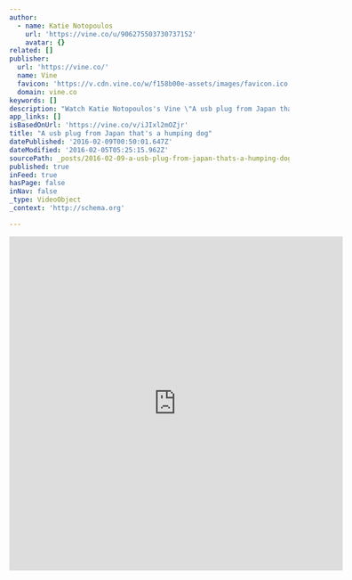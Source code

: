 ```yaml
---
author:
  - name: Katie Notopoulos
    url: 'https://vine.co/u/906275503730737152'
    avatar: {}
related: []
publisher:
  url: 'https://vine.co/'
  name: Vine
  favicon: 'https://v.cdn.vine.co/w/f158b00e-assets/images/favicon.ico'
  domain: vine.co
keywords: []
description: "Watch Katie Notopoulos's Vine \"A usb plug from Japan that's a humping dog\" taken on 4 February 2016. It has 0 likes. The entertainment network where videos and personalities get really big, really fast. Download Vine to watch videos, remixes and trends before they blow up."
app_links: []
isBasedOnUrl: 'https://vine.co/v/iJIxl2mOZjr'
title: "A usb plug from Japan that's a humping dog"
datePublished: '2016-02-09T00:50:01.647Z'
dateModified: '2016-02-05T05:25:15.962Z'
sourcePath: _posts/2016-02-09-a-usb-plug-from-japan-thats-a-humping-dog.md
published: true
inFeed: true
hasPage: false
inNav: false
_type: VideoObject
_context: 'http://schema.org'

---
```

<iframe src="https://cdn.embedly.com/widgets/media.html?src=https%3A%2F%2Fvine.co%2Fv%2FiJIxl2mOZjr%2Fembed%2Fsimple&amp;url=https%3A%2F%2Fvine.co%2Fv%2FiJIxl2mOZjr&amp;image=https%3A%2F%2Fv.cdn.vine.co%2Fr%2Fvideos%2F8F9E5F891D1307077511145996288_4c02d6a4d87.5.1.6454901218567473639.mp4.jpg%3FversionId%3D2YSMU0oF7DqwTg9TlNz1TW756_H8Ok3s&amp;key=b7d04c9b404c499eba89ee7072e1c4f7&amp;type=text%2Fhtml&amp;schema=vine" width="600" height="600" scrolling="no" frameborder="0" allowfullscreen="allowfullscreen" style=""></iframe>